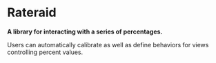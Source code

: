 # Rateraid

**A library for interacting with a series of percentages.**

Users can automatically calibrate as well as define behaviors for views controlling percent values.

